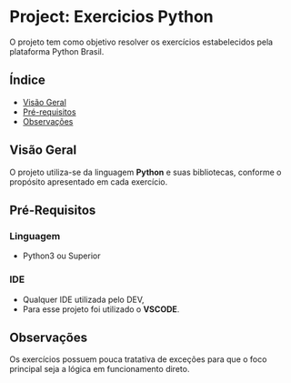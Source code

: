 # Project: Exercicios Python
O projeto tem como objetivo resolver os exercícios estabelecidos pela plataforma Python Brasil.

## Índice

- [Visão Geral](#Visão-Geral)
- [Pré-requisitos](#pré-requisitos)
- [Observações](#observações)


## Visão Geral

O projeto utiliza-se da linguagem **Python** e suas bibliotecas, conforme o propósito apresentado em cada exercício.

## Pré-Requisitos

### Linguagem

- Python3 ou Superior

### IDE

- Qualquer IDE utilizada pelo DEV, 
- Para esse projeto foi utilizado o **VSCODE**.

## Observações

Os exercícios possuem pouca tratativa de exceções para que o foco principal seja a lógica em funcionamento direto.

